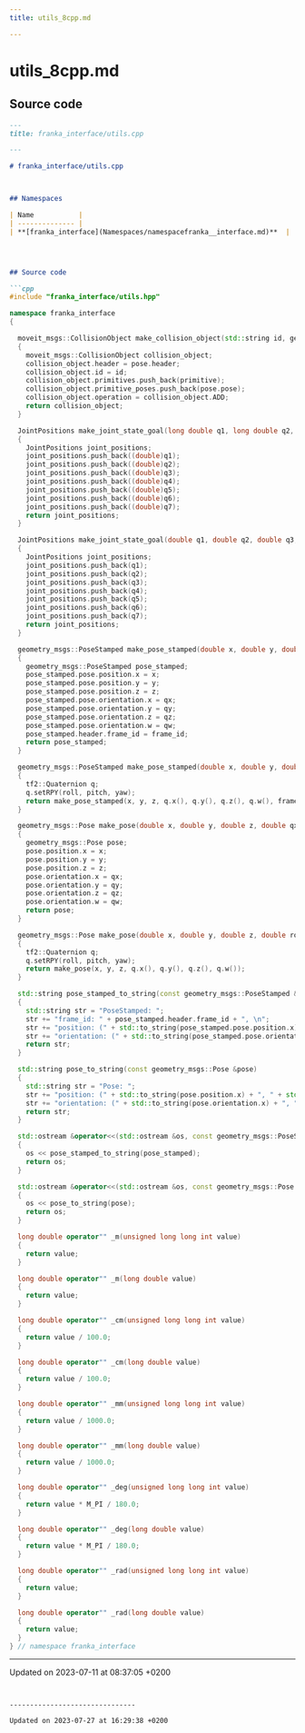 ```yaml
---
title: utils_8cpp.md

---
```


# utils_8cpp.md






## Source code

```markdown
---
title: franka_interface/utils.cpp

---

# franka_interface/utils.cpp



## Namespaces

| Name           |
| -------------- |
| **[franka_interface](Namespaces/namespacefranka__interface.md)**  |




## Source code

```cpp
#include "franka_interface/utils.hpp"

namespace franka_interface
{

  moveit_msgs::CollisionObject make_collision_object(std::string id, geometry_msgs::PoseStamped pose, shape_msgs::SolidPrimitive primitive)
  {
    moveit_msgs::CollisionObject collision_object;
    collision_object.header = pose.header;
    collision_object.id = id;
    collision_object.primitives.push_back(primitive);
    collision_object.primitive_poses.push_back(pose.pose);
    collision_object.operation = collision_object.ADD;
    return collision_object;
  }

  JointPositions make_joint_state_goal(long double q1, long double q2, long double q3, long double q4, long double q5, long double q6, long double q7)
  {
    JointPositions joint_positions;
    joint_positions.push_back((double)q1);
    joint_positions.push_back((double)q2);
    joint_positions.push_back((double)q3);
    joint_positions.push_back((double)q4);
    joint_positions.push_back((double)q5);
    joint_positions.push_back((double)q6);
    joint_positions.push_back((double)q7);
    return joint_positions;
  }

  JointPositions make_joint_state_goal(double q1, double q2, double q3, double q4, double q5, double q6, double q7)
  {
    JointPositions joint_positions;
    joint_positions.push_back(q1);
    joint_positions.push_back(q2);
    joint_positions.push_back(q3);
    joint_positions.push_back(q4);
    joint_positions.push_back(q5);
    joint_positions.push_back(q6);
    joint_positions.push_back(q7);
    return joint_positions;
  }

  geometry_msgs::PoseStamped make_pose_stamped(double x, double y, double z, double qx, double qy, double qz, double qw, std::string frame_id)
  {
    geometry_msgs::PoseStamped pose_stamped;
    pose_stamped.pose.position.x = x;
    pose_stamped.pose.position.y = y;
    pose_stamped.pose.position.z = z;
    pose_stamped.pose.orientation.x = qx;
    pose_stamped.pose.orientation.y = qy;
    pose_stamped.pose.orientation.z = qz;
    pose_stamped.pose.orientation.w = qw;
    pose_stamped.header.frame_id = frame_id;
    return pose_stamped;
  }

  geometry_msgs::PoseStamped make_pose_stamped(double x, double y, double z, double roll, double pitch, double yaw, std::string frame_id)
  {
    tf2::Quaternion q;
    q.setRPY(roll, pitch, yaw);
    return make_pose_stamped(x, y, z, q.x(), q.y(), q.z(), q.w(), frame_id);
  }

  geometry_msgs::Pose make_pose(double x, double y, double z, double qx, double qy, double qz, double qw)
  {
    geometry_msgs::Pose pose;
    pose.position.x = x;
    pose.position.y = y;
    pose.position.z = z;
    pose.orientation.x = qx;
    pose.orientation.y = qy;
    pose.orientation.z = qz;
    pose.orientation.w = qw;
    return pose;
  }

  geometry_msgs::Pose make_pose(double x, double y, double z, double roll, double pitch, double yaw)
  {
    tf2::Quaternion q;
    q.setRPY(roll, pitch, yaw);
    return make_pose(x, y, z, q.x(), q.y(), q.z(), q.w());
  }

  std::string pose_stamped_to_string(const geometry_msgs::PoseStamped &pose_stamped)
  {
    std::string str = "PoseStamped: ";
    str += "frame_id: " + pose_stamped.header.frame_id + ", \n";
    str += "position: (" + std::to_string(pose_stamped.pose.position.x) + ", " + std::to_string(pose_stamped.pose.position.y) + ", " + std::to_string(pose_stamped.pose.position.z) + "), \n";
    str += "orientation: (" + std::to_string(pose_stamped.pose.orientation.x) + ", " + std::to_string(pose_stamped.pose.orientation.y) + ", " + std::to_string(pose_stamped.pose.orientation.z) + ", " + std::to_string(pose_stamped.pose.orientation.w) + ")";
    return str;
  }

  std::string pose_to_string(const geometry_msgs::Pose &pose)
  {
    std::string str = "Pose: ";
    str += "position: (" + std::to_string(pose.position.x) + ", " + std::to_string(pose.position.y) + ", " + std::to_string(pose.position.z) + "), \n";
    str += "orientation: (" + std::to_string(pose.orientation.x) + ", " + std::to_string(pose.orientation.y) + ", " + std::to_string(pose.orientation.z) + ", " + std::to_string(pose.orientation.w) + ")";
    return str;
  }

  std::ostream &operator<<(std::ostream &os, const geometry_msgs::PoseStamped &pose_stamped)
  {
    os << pose_stamped_to_string(pose_stamped);
    return os;
  }

  std::ostream &operator<<(std::ostream &os, const geometry_msgs::Pose &pose)
  {
    os << pose_to_string(pose);
    return os;
  }

  long double operator"" _m(unsigned long long int value)
  {
    return value;
  }

  long double operator"" _m(long double value)
  {
    return value;
  }

  long double operator"" _cm(unsigned long long int value)
  {
    return value / 100.0;
  }

  long double operator"" _cm(long double value)
  {
    return value / 100.0;
  }

  long double operator"" _mm(unsigned long long int value)
  {
    return value / 1000.0;
  }

  long double operator"" _mm(long double value)
  {
    return value / 1000.0;
  }

  long double operator"" _deg(unsigned long long int value)
  {
    return value * M_PI / 180.0;
  }

  long double operator"" _deg(long double value)
  {
    return value * M_PI / 180.0;
  }

  long double operator"" _rad(unsigned long long int value)
  {
    return value;
  }

  long double operator"" _rad(long double value)
  {
    return value;
  }
} // namespace franka_interface
```


-------------------------------

Updated on 2023-07-11 at 08:37:05 +0200
```


-------------------------------

Updated on 2023-07-27 at 16:29:38 +0200
